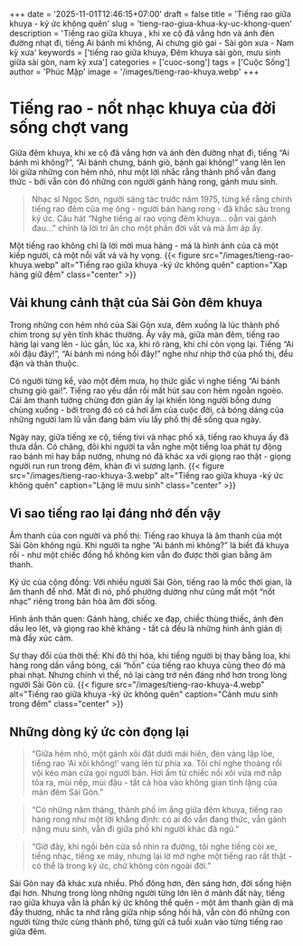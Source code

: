 +++
date = '2025-11-01T12:46:15+07:00'
draft = false
title = 'Tiếng rao giữa khuya - ký ức không quên'
slug = 'tieng-rao-giua-khua-ky-uc-khong-quen'
description = 'Tiếng rao giữa khuya , khi xe cộ đã vắng hơn và ánh đèn đường nhạt đi, tiếng Ai bánh mì không, Ai chưng giò gai - Sài gòn xưa - Nam kỳ xưa'
keywords = ['tiếng rao giữa khuya, Đêm khuya sài gòn, mưu sinh giữa sài gòn, nam kỳ xưa']
categories = ['cuoc-song']
tags = ['Cuộc Sống']
author = 'Phúc Mập'
image = '/images/tieng-rao-khuya.webp'
+++

# Tiếng rao - nốt nhạc khuya của đời sống chợt vang

Giữa đêm khuya, khi xe cộ đã vắng hơn và ánh đèn đường nhạt đi, tiếng “Ai bánh mì không?”, “Ai bánh chưng, bánh giò, bánh gai không!” vang lên len lỏi giữa những con hẻm nhỏ, như một lời nhắc rằng thành phố vẫn đang thức - bởi vẫn còn đó những con người gánh hàng rong, gánh mưu sinh.

> Nhạc sĩ Ngọc Sơn, người sáng tác trước năm 1975, từng kể rằng chính tiếng rao đêm của mẹ ông - người bán  hàng rong - đã khắc sâu trong ký ức. Câu hát “Nghe tiếng ai rao vọng đêm khuya… oằn vai gánh đau…” chính là lời tri ân cho một phần đời vất vả mà ấm áp ấy.

Một tiếng rao không chỉ là lời mời mua hàng - mà là hình ảnh của cả một kiếp người, cả một nỗi vất vả và hy vọng.
{{< figure src="/images/tieng-rao-khuya.webp" alt="Tiếng rao giữa khuya -ký ức không quên" caption="Xạp hàng giữ đêm" class="center" >}}
## Vài khung cảnh thật của Sài Gòn đêm khuya
Trong những con hẻm nhỏ của Sài Gòn xưa, đêm xuống là lúc thành phố chìm trong sự yên tĩnh khác thường. Ấy vậy mà, giữa màn đêm, tiếng rao hàng lại vang lên - lúc gần, lúc xa, khi rõ ràng, khi chỉ còn vọng lại.
Tiếng “Ai xôi đậu đây!”, “Ai bánh mì nóng hổi đây!” nghe như nhịp thở của phố thị, đều đặn và thân thuộc.

Có người từng kể, vào một đêm mưa, họ thức giấc vì nghe tiếng “Ai bánh chưng giò gai!”. Tiếng rao yếu dần rồi mất hút sau con hẻm ngoằn ngoèo. Cái âm thanh tưởng chừng đơn giản ấy lại khiến lòng người bỗng dưng chùng xuống - bởi trong đó có cả hơi ấm của cuộc đời, cả bóng dáng của những người lam lũ vẫn đang bám víu lấy phố thị để sống qua ngày.

Ngày nay, giữa tiếng xe cộ, tiếng tivi và nhạc phố xá, tiếng rao khuya ấy đã thưa dần. Có chăng, đôi khi người ta vẫn nghe một tiếng loa phát tự động rao bánh mì hay bắp nướng, nhưng nó đã khác xa với giọng rao thật - giọng người run run trong đêm, khàn đi vì sương lạnh.
{{< figure src="/images/tieng-rao-khuya-3.webp" alt="Tiếng rao giữa khuya -ký ức không quên" caption="Lặng lẽ mưu sinh" class="center" >}}
## Vì sao tiếng rao lại đáng nhớ đến vậy

Âm thanh của con người và phố thị: Tiếng rao khuya là âm thanh của một Sài Gòn không ngủ. Khi người ta nghe “Ai bánh mì không?” là biết đã khuya rồi - như một chiếc đồng hồ không kim vẫn đo được thời gian bằng âm thanh.

Ký ức của cộng đồng: Với nhiều người Sài Gòn, tiếng rao là mốc thời gian, là âm thanh để nhớ. Mất đi nó, phố phường dường như cũng mất một “nốt nhạc” riêng trong bản hòa âm đời sống.

Hình ảnh thân quen: Gánh hàng, chiếc xe đạp, chiếc thùng thiếc, ánh đèn dầu leo lét, và giọng rao khẽ khàng - tất cả đều là những hình ảnh giản dị mà đầy xúc cảm.

Sự thay đổi của thời thế: Khi đô thị hóa, khi tiếng người bị thay bằng loa, khi hàng rong dần vắng bóng, cái “hồn” của tiếng rao khuya cũng theo đó mà phai nhạt. Nhưng chính vì thế, nó lại càng trở nên đáng nhớ hơn trong lòng người Sài Gòn cũ.
{{< figure src="/images/tieng-rao-khuya-4.webp" alt="Tiếng rao giữa khuya -ký ức không quên" caption="Cảnh mưu sinh trong đêm" class="center" >}}
## Những dòng ký ức còn đọng lại

> “Giữa hẻm nhỏ, một gánh xôi đặt dưới mái hiên, đèn vàng lập lòe, tiếng rao ‘Ai xôi không!’ vang lên từ phía xa. Tôi chỉ nghe thoáng rồi vội kéo màn cửa gọi người bán. Hơi ấm từ chiếc nồi xôi vừa mở nắp tỏa ra, mùi nếp, mùi đậu - tất cả hòa vào không gian tĩnh lặng của màn đêm Sài Gòn.”

> “Có những năm tháng, thành phố im ắng giữa đêm khuya, tiếng rao hàng rong như một lời khẳng định: có ai đó vẫn đang thức, vẫn gánh nặng mưu sinh, vẫn đi giữa phố khi người khác đã ngủ.”

> “Giờ đây, khi ngồi bên cửa sổ nhìn ra đường, tôi nghe tiếng còi xe, tiếng nhạc, tiếng xe máy, nhưng lại lờ mờ nghe một tiếng rao rất thật - có thể là trong ký ức, chứ không còn ngoài đời.”


Sài Gòn nay đã khác xưa nhiều. Phố đông hơn, đèn sáng hơn, đời sống hiện đại hơn. Nhưng trong lòng những người từng lớn lên ở mảnh đất này, tiếng rao giữa khuya vẫn là phần ký ức không thể quên - một âm thanh giản dị mà đầy thương, nhắc ta nhớ rằng giữa nhịp sống hối hả, vẫn còn đó những con người từng thức cùng thành phố, từng gửi cả tuổi xuân vào từng tiếng rao giữa đêm.